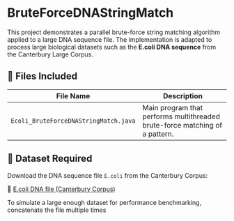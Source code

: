 # BruteForceDNAStringMatch

This project demonstrates a parallel brute-force string matching algorithm applied to a large DNA sequence file. The implementation is adapted to process large biological datasets such as the **E.coli DNA sequence** from the Canterbury Large Corpus.

## 📁 Files Included

| File Name            | Description                                                                 |
|----------------------|-----------------------------------------------------------------------------|
| `Εcoli_BruteForceDNAStringMatch.java`         | Main program that performs multithreaded brute-force matching of a pattern. |

## 🧬 Dataset Required

Download the DNA sequence file `E.coli` from the Canterbury Corpus:

🔗 [E.coli DNA file (Canterbury Corpus)](https://corpus.canterbury.ac.nz/descriptions/#large)

To simulate a large enough dataset for performance benchmarking, concatenate the file multiple times
